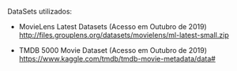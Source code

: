 DataSets utilizados:

- MovieLens Latest Datasets (Acesso em Outubro de 2019)
  http://files.grouplens.org/datasets/movielens/ml-latest-small.zip
  
- TMDB 5000 Movie Dataset (Acesso em Outubro de 2019)
  https://www.kaggle.com/tmdb/tmdb-movie-metadata/data#